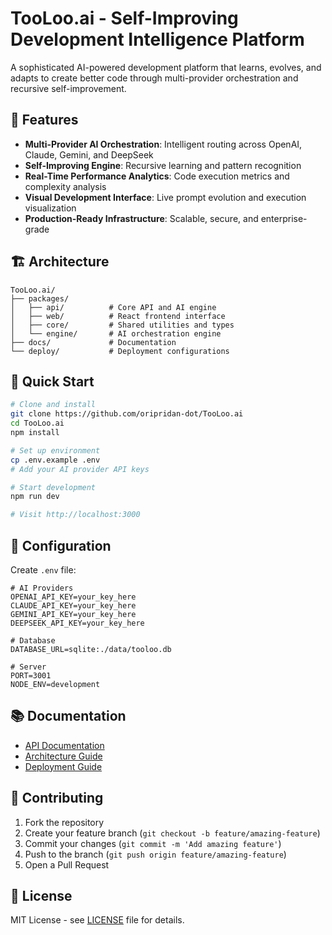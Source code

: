# TooLoo.ai - Self-Improving Development Intelligence Platform

A sophisticated AI-powered development platform that learns, evolves, and adapts to create better code through multi-provider orchestration and recursive self-improvement.

## 🚀 Features

- **Multi-Provider AI Orchestration**: Intelligent routing across OpenAI, Claude, Gemini, and DeepSeek
- **Self-Improving Engine**: Recursive learning and pattern recognition
- **Real-Time Performance Analytics**: Code execution metrics and complexity analysis
- **Visual Development Interface**: Live prompt evolution and execution visualization
- **Production-Ready Infrastructure**: Scalable, secure, and enterprise-grade

## 🏗️ Architecture

```
TooLoo.ai/
├── packages/
│   ├── api/          # Core API and AI engine
│   ├── web/          # React frontend interface
│   ├── core/         # Shared utilities and types
│   └── engine/       # AI orchestration engine
├── docs/             # Documentation
└── deploy/           # Deployment configurations
```

## 🚦 Quick Start

```bash
# Clone and install
git clone https://github.com/oripridan-dot/TooLoo.ai
cd TooLoo.ai
npm install

# Set up environment
cp .env.example .env
# Add your AI provider API keys

# Start development
npm run dev

# Visit http://localhost:3000
```

## 🔧 Configuration

Create `.env` file:
```env
# AI Providers
OPENAI_API_KEY=your_key_here
CLAUDE_API_KEY=your_key_here
GEMINI_API_KEY=your_key_here
DEEPSEEK_API_KEY=your_key_here

# Database
DATABASE_URL=sqlite:./data/tooloo.db

# Server
PORT=3001
NODE_ENV=development
```

## 📚 Documentation

- [API Documentation](./docs/api.md)
- [Architecture Guide](./docs/architecture.md)
- [Deployment Guide](./docs/deployment.md)

## 🤝 Contributing

1. Fork the repository
2. Create your feature branch (`git checkout -b feature/amazing-feature`)
3. Commit your changes (`git commit -m 'Add amazing feature'`)
4. Push to the branch (`git push origin feature/amazing-feature`)
5. Open a Pull Request

## 📄 License

MIT License - see [LICENSE](LICENSE) file for details.